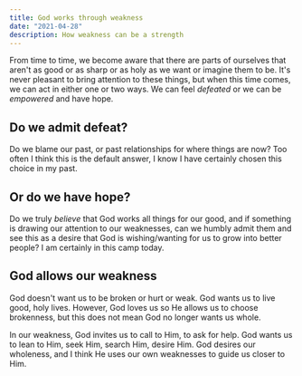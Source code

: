 ```yaml
---
title: God works through weakness
date: "2021-04-28"
description: How weakness can be a strength
---
```


From time to time, we become aware that there are parts of ourselves that aren't as good or as sharp or as holy as we want or imagine them to be. It's never pleasant to bring attention to these things, but when this time comes, we can act in either one or two ways. We can feel _defeated_ or we can be _empowered_ and have hope.

## Do we admit defeat?
Do we blame our past, or past relationships for where things are now? Too often I think this is the default answer, I know I have certainly chosen this choice in my past.

## Or do we have hope?
Do we truly _believe_ that God works all things for our good, and if something is drawing our attention to our weaknesses, can we humbly admit them and see this as a desire that God is wishing/wanting for us to grow into better people? I am certainly in this camp today.

## God allows our weakness
God doesn't want us to be broken or hurt or weak. God wants us to live good, holy lives. However, God loves us so He allows us to choose brokenness, but this does not mean God no longer wants us whole.

In our weakness, God invites us to call to Him, to ask for help. God wants us to lean to Him, seek Him, search Him, desire Him. God desires our wholeness, and I think He uses our own weaknesses to guide us closer to Him.